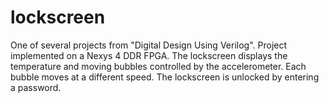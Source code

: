 # lockscreen
One of several projects from "Digital Design Using Verilog". Project implemented on a Nexys 4 DDR FPGA.
The lockscreen displays the temperature and moving bubbles controlled by the accelerometer. 
Each bubble moves at a different speed. The lockscreen is unlocked by entering a password.
